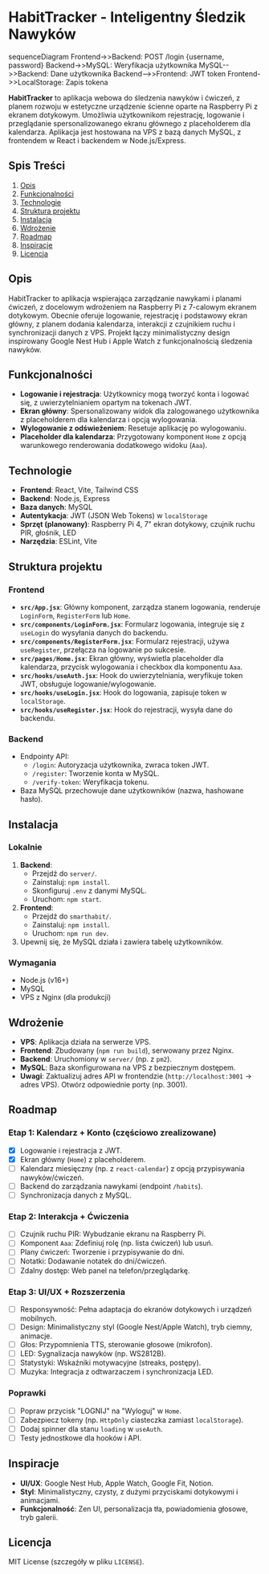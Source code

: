 # HabitTracker - Inteligentny Śledzik Nawyków

sequenceDiagram
    Frontend->>Backend: POST /login {username, password}
    Backend->>MySQL: Weryfikacja użytkownika
    MySQL-->>Backend: Dane użytkownika
    Backend-->>Frontend: JWT token
    Frontend->>LocalStorage: Zapis tokena


**HabitTracker** to aplikacja webowa do śledzenia nawyków i ćwiczeń, z planem rozwoju w estetyczne urządzenie ścienne oparte na Raspberry Pi z ekranem dotykowym. Umożliwia użytkownikom rejestrację, logowanie i przeglądanie spersonalizowanego ekranu głównego z placeholderem dla kalendarza. Aplikacja jest hostowana na VPS z bazą danych MySQL, z frontendem w React i backendem w Node.js/Express.

## Spis Treści

1. [Opis](#opis)
2. [Funkcjonalności](#funkcjonalności)
3. [Technologie](#technologie)
4. [Struktura projektu](#struktura-projektu)
5. [Instalacja](#instalacja)
6. [Wdrożenie](#wdrożenie)
7. [Roadmap](#roadmap)
8. [Inspiracje](#inspiracje)
9. [Licencja](#licencja)

## Opis

HabitTracker to aplikacja wspierająca zarządzanie nawykami i planami ćwiczeń, z docelowym wdrożeniem na Raspberry Pi z 7-calowym ekranem dotykowym. Obecnie oferuje logowanie, rejestrację i podstawowy ekran główny, z planem dodania kalendarza, interakcji z czujnikiem ruchu i synchronizacji danych z VPS. Projekt łączy minimalistyczny design inspirowany Google Nest Hub i Apple Watch z funkcjonalnością śledzenia nawyków.

## Funkcjonalności

- **Logowanie i rejestracja**: Użytkownicy mogą tworzyć konta i logować się, z uwierzytelnianiem opartym na tokenach JWT.
- **Ekran główny**: Spersonalizowany widok dla zalogowanego użytkownika z placeholderem dla kalendarza i opcją wylogowania.
- **Wylogowanie z odświeżeniem**: Resetuje aplikację po wylogowaniu.
- **Placeholder dla kalendarza**: Przygotowany komponent `Home` z opcją warunkowego renderowania dodatkowego widoku (`Aaa`).

## Technologie

- **Frontend**: React, Vite, Tailwind CSS
- **Backend**: Node.js, Express
- **Baza danych**: MySQL
- **Autentykacja**: JWT (JSON Web Tokens) w `localStorage`
- **Sprzęt (planowany)**: Raspberry Pi 4, 7" ekran dotykowy, czujnik ruchu PIR, głośnik, LED
- **Narzędzia**: ESLint, Vite

## Struktura projektu

### Frontend
- **`src/App.jsx`**: Główny komponent, zarządza stanem logowania, renderuje `LoginForm`, `RegisterForm` lub `Home`.
- **`src/components/LoginForm.jsx`**: Formularz logowania, integruje się z `useLogin` do wysyłania danych do backendu.
- **`src/components/RegisterForm.jsx`**: Formularz rejestracji, używa `useRegister`, przełącza na logowanie po sukcesie.
- **`src/pages/Home.jsx`**: Ekran główny, wyświetla placeholder dla kalendarza, przycisk wylogowania i checkbox dla komponentu `Aaa`.
- **`src/hooks/useAuth.jsx`**: Hook do uwierzytelniania, weryfikuje token JWT, obsługuje logowanie/wylogowanie.
- **`src/hooks/useLogin.jsx`**: Hook do logowania, zapisuje token w `localStorage`.
- **`src/hooks/useRegister.jsx`**: Hook do rejestracji, wysyła dane do backendu.

### Backend
- Endpointy API:
  - `/login`: Autoryzacja użytkownika, zwraca token JWT.
  - `/register`: Tworzenie konta w MySQL.
  - `/verify-token`: Weryfikacja tokenu.
- Baza MySQL przechowuje dane użytkowników (nazwa, hashowane hasło).

## Instalacja

### Lokalnie
1. **Backend**:
   - Przejdź do `server/`.
   - Zainstaluj: `npm install`.
   - Skonfiguruj `.env` z danymi MySQL.
   - Uruchom: `npm start`.
2. **Frontend**:
   - Przejdź do `smarthabit/`.
   - Zainstaluj: `npm install`.
   - Uruchom: `npm run dev`.
3. Upewnij się, że MySQL działa i zawiera tabelę użytkowników.

### Wymagania
- Node.js (v16+)
- MySQL
- VPS z Nginx (dla produkcji)

## Wdrożenie

- **VPS**: Aplikacja działa na serwerze VPS.
- **Frontend**: Zbudowany (`npm run build`), serwowany przez Nginx.
- **Backend**: Uruchomiony w `server/` (np. z `pm2`).
- **MySQL**: Baza skonfigurowana na VPS z bezpiecznym dostępem.
- **Uwagi**: Zaktualizuj adres API w frontendzie (`http://localhost:3001` → adres VPS). Otwórz odpowiednie porty (np. 3001).

## Roadmap

### Etap 1: Kalendarz + Konto (częściowo zrealizowane)
- [x] Logowanie i rejestracja z JWT.
- [x] Ekran główny (`Home`) z placeholderem.
- [ ] Kalendarz miesięczny (np. z `react-calendar`) z opcją przypisywania nawyków/ćwiczeń.
- [ ] Backend do zarządzania nawykami (endpoint `/habits`).
- [ ] Synchronizacja danych z MySQL.

### Etap 2: Interakcja + Ćwiczenia
- [ ] Czujnik ruchu PIR: Wybudzanie ekranu na Raspberry Pi.
- [ ] Komponent `Aaa`: Zdefiniuj rolę (np. lista ćwiczeń) lub usuń.
- [ ] Plany ćwiczeń: Tworzenie i przypisywanie do dni.
- [ ] Notatki: Dodawanie notatek do dni/ćwiczeń.
- [ ] Zdalny dostęp: Web panel na telefon/przeglądarkę.

### Etap 3: UI/UX + Rozszerzenia
- [ ] Responsywność: Pełna adaptacja do ekranów dotykowych i urządzeń mobilnych.
- [ ] Design: Minimalistyczny styl (Google Nest/Apple Watch), tryb ciemny, animacje.
- [ ] Głos: Przypomnienia TTS, sterowanie głosowe (mikrofon).
- [ ] LED: Sygnalizacja nawyków (np. WS2812B).
- [ ] Statystyki: Wskaźniki motywacyjne (streaks, postępy).
- [ ] Muzyka: Integracja z odtwarzaczem i synchronizacja LED.

### Poprawki
- [ ] Popraw przycisk "LOGNIJ" na "Wyloguj" w `Home`.
- [ ] Zabezpiecz tokeny (np. `HttpOnly` ciasteczka zamiast `localStorage`).
- [ ] Dodaj spinner dla stanu `loading` w `useAuth`.
- [ ] Testy jednostkowe dla hooków i API.

## Inspiracje

- **UI/UX**: Google Nest Hub, Apple Watch, Google Fit, Notion.
- **Styl**: Minimalistyczny, czysty, z dużymi przyciskami dotykowymi i animacjami.
- **Funkcjonalność**: Zen UI, personalizacja tła, powiadomienia głosowe, tryb galerii.

## Licencja

MIT License (szczegóły w pliku `LICENSE`).
